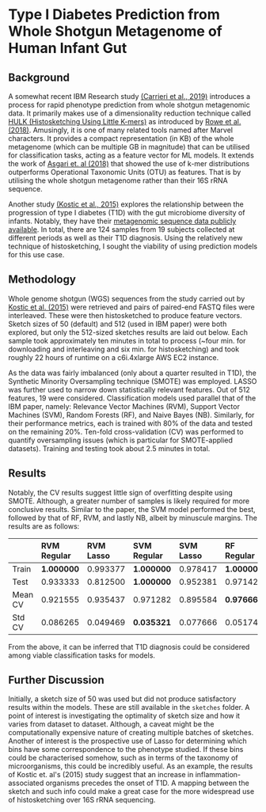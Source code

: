 # Type I Diabetes Prediction from Whole Shotgun Metagenome of Human Infant Gut

## Background
A somewhat recent IBM Research study [(Carrieri et al., 2019)](https://research.ibm.com/publications/a-fast-machine-learning-workflow-for-rapid-phenotype-prediction-from-whole-shotgun-metagenomes) introduces a process for rapid phenotype prediction from whole shotgun metagenomic data. It primarily makes use of a dimensionality reduction technique called [HULK (Histosketching Using Little K-mers)](https://github.com/will-rowe/hulk) as introduced by [Rowe et al. (2018)](https://www.biorxiv.org/content/10.1101/408070v1.full.pdf). Amusingly, it is one of many related tools named after Marvel characters. It provides a compact representation (in KB) of the whole metagenome (which can be multiple GB in magnitude) that can be utilised for classification tasks, acting as a feature vector for ML models. It extends the work of [Asgari et. al (2018)](https://pubmed.ncbi.nlm.nih.gov/30500871/) that showed the use of k-mer distributions outperforms Operational Taxonomic Units (OTU) as features. That is by utilising the whole shotgun metagenome rather than their 16S rRNA sequence.

Another study [(Kostic et al., 2015)](https://www.cell.com/cell-host-microbe/fulltext/S1931-3128(15)00021-9) explores the relationship between the progression of type I diabetes (T1D) with the gut microbiome diversity of infants. Notably, they have their [metagenomic sequence data publicly available](https://diabimmune.broadinstitute.org/diabimmune/t1d-cohort/resources/metagenomic-sequence-data). In total, there are 124 samples from 19 subjects collected at different periods as well as their T1D diagnosis. Using the relatively new technique of histosketching, I sought the viability of using prediction models for this use case.

## Methodology
Whole genome shotgun (WGS) sequences from the study carried out by [Kostic et al. (2015)](https://www.cell.com/cell-host-microbe/fulltext/S1931-3128(15)00021-9) were retrieved and pairs of paired-end FASTQ files were interleaved. These were then histosketched to produce feature vectors. Sketch sizes of 50 (default) and 512 (used in IBM paper) were both explored, but only the 512-sized sketches results are laid out below. Each sample took approximately ten minutes in total to process (~four min. for downloading and interleaving and six min. for histosketching) and took roughly 22 hours of runtime on a c6i.4xlarge AWS EC2 instance. 

As the data was fairly imbalanced (only about a quarter resulted in T1D), the Synthetic Minority Oversampling technique (SMOTE) was employed. LASSO was further used to narrow down statistically relevant features. Out of 512 features, 19 were considered. Classification models used parallel that of the IBM paper, namely: Relevance Vector Machines (RVM), Support Vector Machines (SVM), Random Forests (RF), and Naive Bayes (NB). Similarly, for their performance metrics, each is trained with 80% of the data and tested on the remaining 20%. Ten-fold cross-validation (CV) was performed to quantify oversampling issues (which is particular for SMOTE-applied datasets). Training and testing took about 2.5 minutes in total.

## Results
Notably, the CV results suggest little sign of overfitting despite using SMOTE. Although, a greater number of samples is likely required for more conclusive results. Similar to the paper, the SVM model performed the best, followed by that of RF, RVM, and lastly NB, albeit by minuscule margins. The results are as follows:

| |RVM Regular|RVM Lasso|SVM Regular|SVM Lasso|RF Regular|RF Lasso|NB Regular|NB Lasso|
|:----|:----|:----|:----|:----|:----|:----|:----|:----|
|Train|**1.000000**|0.993377|**1.000000**|0.978417|**1.000000**|**1.000000**|0.883436|0.919708|
|Test|0.933333|0.812500|**1.000000**|0.952381|0.971429|0.976744|0.894737|0.926829|
|Mean CV|0.921555|0.935437|0.971282|0.895584|**0.976667**|0.872031|0.834162|0.845405|
|Std CV|0.086265|0.049469|**0.035321**|0.077666|0.051747|0.087467|0.073676|0.157911|

From the above, it can be inferred that T1D diagnosis could be considered among viable classification tasks for models.

## Further Discussion
Initially, a sketch size of 50 was used but did not produce satisfactory results within the models. These are still available in the `sketches` folder. A point of interest is investigating the optimality of sketch size and how it varies from dataset to dataset. Although, a caveat might be the computationally expensive nature of creating multiple batches of sketches. Another of interest is the prospective use of Lasso for determining which bins have some correspondence to the phenotype studied. If these bins could be characterised somehow, such as in terms of the taxonomy of microorganisms, this could be incredibly useful. As an example, the results of Kostic et. al's (2015) study suggest that an increase in inflammation-associated organisms precedes the onset of T1D. A mapping between the sketch and such info could make a great case for the more widespread use of histosketching over 16S rRNA sequencing.


